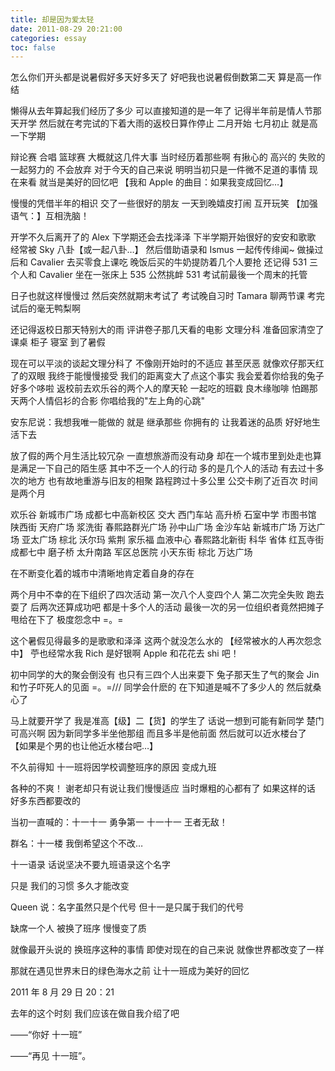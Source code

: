```yaml
---
title: 却是因为爱太轻
date: 2011-08-29 20:21:00
categories: essay
toc: false
---
```


怎么你们开头都是说暑假好多天好多天了 好吧我也说暑假倒数第二天 算是高一作结

 
<!-- more -->

懒得从去年算起我们经历了多少 可以直接知道的是一年了 记得半年前是情人节那天开学 然后就在考完试的下着大雨的返校日算作停止 二月开始 七月初止 就是高一下学期

辩论赛 合唱 篮球赛 大概就这几件大事 当时经历着那些啊 有揪心的 高兴的 失败的 一起努力的 不会放弃 对于今天的自己来说 明明当初只是一件微不足道的事情 现在来看 就当是美好的回忆吧 【我和 Apple 的曲目：如果我变成回忆…】

慢慢的凭借半年的相识 交了一些很好的朋友 一天到晚嬉皮打闹 互开玩笑 【加强语气：】互相洗脑！

开学不久后离开了的 Alex 下学期还会去找泽泽 下半学期开始很好的安安和歌歌 经常被 Sky 八卦【或一起八卦…】 然后借助语录和 Ismus 一起传传绯闻~ 做操过后和 Cavalier 去买零食上课吃 晚饭后买的牛奶提防着几个人要抢  还记得 531 三个人和 Cavalier 坐在一张床上 535 公然挑衅 531 考试前最後一个周末的托管

日子也就这样慢慢过 然后突然就期末考试了 考试晚自习时 Tamara 聊两节课 考完试后的毫无鸭梨啊

还记得返校日那天特别大的雨 评讲卷子那几天看的电影 文理分科 准备回家清空了课桌 柜子 寝室 到了暑假

现在可以平淡的谈起文理分科了 不像刚开始时的不适应 甚至厌恶 就像欢仔那天红了的双眼 我终于能慢慢接受 我们的距离变大了点这个事实 我会爱着你给我的兔子 好多个哆啦 返校前去欢乐谷的两个人的摩天轮 一起吃的班戳 良木缘咖啡 怕踢那天两个人情侣衫的合影 你唱给我的"左上角的心跳"

安东尼说：我想我唯一能做的 就是 继承那些 你拥有的 让我着迷的品质 好好地生活下去

放了假的两个月生活比较冗杂 一直想旅游而没有动身 却在一个城市里到处走也算是满足一下自己的陌生感 其中不乏一个人的行动 多的是几个人的活动 有去过十多次的地方 也有故地重游与旧友的相聚 路程跨过十多公里 公交卡刷了近百次 时间是两个月

欢乐谷 新城市广场 成都七中高新校区 交大 西门车站 高升桥 石室中学 市图书馆 陕西街 天府广场 浆洗街 春熙路群光广场 孙中山广场 金沙车站 新城市广场 万达广场 亚太广场 棕北 沃尔玛 紫荆 家乐福 血液中心 春熙路北新街 科华 省体 红瓦寺街 成都七中 磨子桥 太升南路 军区总医院 小天东街 棕北 万达广场

在不断变化着的城市中清晰地肯定着自身的存在

两个月中不幸的在下组织了四次活动 第一次八个人变四个人 第二次完全失败 跑去耍了 后两次还算成功吧 都是十多个人的活动 最後一次的另一位组织者竟然把摊子甩给在下了 极度怨念中 =。=

这个暑假见得最多的是歌歌和泽泽 这两个就没怎么水的 【经常被水的人再次怨念中】 苧也经常水我 Rich 是好银啊 Apple 和花花去 shi 吧！

初中同学的大的聚会倒没有 也只有三四个人出来耍下 兔子那天生了气的聚会 Jin 和竹子吓死人的见面 =。=///  同学会什麽的 在下知道是喊不了多少人的 然后就桑心了

马上就要开学了 我是准高【级】二【货】的学生了 话说一想到可能有新同学 楚门可高兴啊 因为新同学多半坐他那组 而且多半是他前面 然后就可以近水楼台了 【如果是个男的也让他近水楼台吧…】

不久前得知 十一班将因学校调整班序的原因 变成九班

各种的不爽！ 谢老却只有说让我们慢慢适应  当时爆粗的心都有了 如果这样的话 好多东西都要改的

当初一直喊的：十一十一 勇争第一 十一十一 王者无敌！

群名：十一楼 我倒希望这个不改…

十一语录 话说坚决不要九班语录这个名字

只是 我们的习惯 多久才能改变

Queen 说：名字虽然只是个代号 但十一是只属于我们的代号

缺席一个人 被换了班序 慢慢变了质

就像最开头说的 换班序这种的事情 即使对现在的自己来说 就像世界都改变了一样

那就在遇见世界末日的绿色海水之前 让十一班成为美好的回忆

2011 年 8 月 29 日 20：21

去年的这个时刻 我们应该在做自我介绍了吧

——“你好 十一班”

——“再见 十一班”。